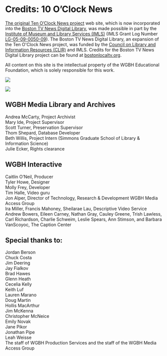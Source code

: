 # Credits: 10 O’Clock News
  
[The original Ten O’Clock News project](/collections/tocn-the-ten-o-clock-news) web site, which is now incorporated into the [Boston TV News Digital Library](http://bostonlocaltv.org), was made possible in part by the [Institute of Museum and Library Services (IMLS)](http://www.imls.gov) (IMLS Grant Log Number [LG-05-09-0050-09](https://www.imls.gov/grants/awarded/lg-05-09-0050-09)). The Boston TV News Digital Library, an expansion of the Ten O'Clock News project, was funded by the [Council on Library and Information Resources (CLIR)](http://www.clir.org) and IMLS. Credits for the Boston TV News Digital Library project can be found at [bostonlocaltv.org](http://bostonlocaltv.org/blog/credits/). 

All content on this site is the 
intellectual property of the WGBH Educational Foundation, which is solely 
responsible for this work.

[![](https://s3.amazonaws.com/openvault.wgbh.org/logos/IMLS.jpg)](http://www.imls.gov)
 
[![](https://s3.amazonaws.com/openvault.wgbh.org/logos/CLIR.jpg)](http://www.clir.org)

## WGBH Media Library and Archives
Andrea McCarty, Project Archivist<br/>
Mary Ide, Project Supervisor<br/>
Scott Turner, Preservation Supervisor<br/>
Thom Shepard, Database Developer<br/>
Beth Willis, Project Intern (Simmons Graduate School of Library & Information Science)<br/>
Julie Ecker, Rights clearance<br/>

## WGBH Interactive
Caitlin O’Neil, Producer<br/>
Tyler Howe, Designer<br/>
Molly Frey, Developer<br/>
Tim Halle, Video guru<br/>
Jon Alper, Director of Technology, Research & Development
WGBH Media Access Group<br/>
Ira Miller, Francis Mahoney, Sheilarae Lau, Descriptive Video 
Service<br/>
Andrew Bowers, Eileen Carney, Nathan Gray, Cauley Greene, Trish Lawless, 
Carl Richardson, Charlie Schweim, Leslie Spears, Ann Stimson, and Barbara 
VanScoyoc, The Caption Center<br/>

## Special thanks to:
Jordan Berson<br/>
Chuck Costa<br/>
Jim Deering<br/>
Jay Fialkov<br/>
Brad Hawes<br/>
Glenn Heath<br/>
Cecelia Kelly<br/>
Keith Luf<br/>
Lauren Marano<br/>
Doug Martin<br/>
Hollis MacArthur<br/>
Jim McKenna<br/>
Christopher McNeice<br/>
Emily Novak<br/>
Jane Pikor<br/>
Jonathan Pipe<br/>
Leah Weisse<br/>
The staff of WGBH Production Services and the staff of the WGBH Media Access Group<br/>
  
  
  
